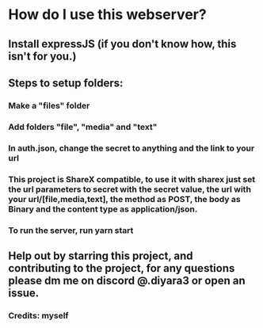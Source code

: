 # How do I use this webserver?

## Install expressJS (if you don't know how, this isn't for you.)

## Steps to setup folders:
### Make a "files" folder
### Add folders "file", "media" and "text"
### In auth.json, change the secret to anything and the link to your url

### This project is ShareX compatible, to use it with sharex just set the url parameters to secret with the secret value, the url with your url/[file,media,text], the method as POST, the body as Binary and the content type as application/json.

### To run the server, run yarn start
## Help out by starring this project, and contributing to the project, for any questions please dm me on discord @.diyara3 or open an issue.
### Credits: myself
